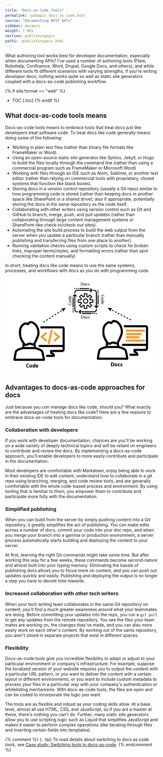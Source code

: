 ```yaml
---
title: "Docs-as-Code Tools"
permalink: /pubapis_docs_as_code.html
course: "Documenting REST APIs"
sidebar: docapis
weight: 7.801
section: publishingapis
path1: /publishingapis.html
---
```


What authoring tool works best for developer documentation, especially when documenting APIs? I've used a number of authoring tools (Flare, Robohelp, Confluence, Word, Drupal, Google Docs, and others), and while different tools fit different scenarios with varying strengths, if you're writing *developer docs*, nothing works quite so well as static site generators coupled with a docs-as-code publishing workflow.

{% if site.format == "web" %}
* TOC
{:toc}
{% endif %}

## What docs-as-code tools means

Docs-as-code tools means to embrace tools that treat docs just like developers treat software code. To treat docs like code generally means doing some of the following:

*  Working in plain text files (rather than binary file formats like FrameMaker or Word).
*  Using an open-source static site generator like Sphinx, Jekyll, or Hugo to build the files locally through the command line (rather than using a commercial program such as FrameMaker or Microsoft Word)
*  Working with files through an IDE such as Atom, Sublime, or another text editor (rather than relying on commercial tools with proprietary, closed systems that function like black boxes).
*  Storing docs in a version control repository (usually a Git repo) similar to how programming code is stored (rather than keeping docs in another space like SharePoint or a shared drive); also if appropriate, potentially storing the docs in the same repository as the code itself.
*  Collaborating with other writers using version control such as Git and GitHub to branch, merge, push, and pull updates (rather than collaborating through large content management systems or SharePoint-like check-in/check-out sites).
*  Automating the site build process to build the web output from the server when you update a particular branch (rather than manually publishing and transferring files from one place to another).
*  Running validation checks using custom scripts to check for broken links, improper terms/styles, and formatting errors (rather than spot checking the content manually)

In short, treating docs like code means to use the same systems, processes, and workflows with docs as you do with programming code.

<img src="images/limitstodocsascode.png"/>

## Advantages to docs-as-code approaches for docs

Just because you *can* manage docs like code, should you? What exactly are the advantages of treating docs like code? Here are a few reasons to embrace docs-as-code tools for documentation.


### Collaboration with developers

If you work with developer documentation, chances are you'll be working on a wide variety of deeply technical topics and will be reliant on engineers to contribute and review the docs. By implementing a docs-as-code approach, you'll enable developers to more easily contribute and participate in the documentation.

Most developers are comfortable with Markdown, enjoy being able to work in their existing IDE to edit content, understand how to collaborate in a git repo using branching, merging, and code review tools, and are generally comfortable with the whole code-based process and environment. By using tooling that is familiar to them, you empower them to contribute and participate more fully with the documentation.

### Simplified publishing

When you can build from the server by simply pushing content into a Git repository, it greatly simplifies the act of publishing. You can make edits across a number of docs, commit your code into your doc repo, and when you merge your branch into a gamma or production environment, a server process automatically starts building and deploying the content to your server.

At first, learning the right Git commands might take some time. But after working this way for a few weeks, these commands become second-nature and almost built into your typing memory. Eliminating the hassle of publishing docs allows you to focus more on content, and you can push out updates quickly and easily. Publishing and deploying the output is no longer a step you have to devote time towards.

### Increased collaboration with other tech writers

When your tech writing team collaborates in the same Git repository on content, you'll find a much greater awareness around what your teammates are doing. Before committing your updates into the repo, you run a `git pull` to get any updates from the remote repository. You see the files your team mates are working on, the changes they've made, and you can also more easily work on each other's content. By working out of the same repository, you aren't siloed in separate projects that exist in different spaces.

### Flexibility

Docs-as-code tools give you incredible flexibility to adapt or adjust to your particular environment or company's infrastructure. For example, suppose the localized version of your website requires you to output the content with a particular URL pattern, or you want to deliver the content with a certain layout in different environments, or you want to include custom metadata to process your files in a particular way with your company's authentication or whitelisting mechanisms. With docs-as-code tools, the files are open and can be coded to incorporate the logic you want.

The tools are as flexible and robust as your coding skills allow. At a base level, almost all use HTML, CSS, and JavaScript, so if you are a master at these, there's nothing you can't do. Further, many static site generators allow you to use scripting logic such as Liquid that simplifies JavaScript and makes it easier to perform complex operations (like iterating through files and inserting certain fields into templates).

{% comment %}
{: .tip}
To read details about switching to docs as code tools, see [Case study: Switching tools to docs-as-code](pubapis_tools_switching_to_docs_as_code.html).
{% endcomment %}
